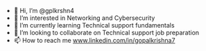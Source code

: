 - 👋 Hi, I’m @gplkrshn4
- 👀 I’m interested in Networking and Cybersecurity
- 🌱 I’m currently learning Technical support fundamentals
- 💞️ I’m looking to collaborate on Technical support job preparation
- 📫 How to reach me www.linkedin.com/in/gopalkrishna7

<!---
gplkrshn4/gplkrshn4 is a ✨ special ✨ repository because its `README.md` (this file) appears on your GitHub profile.
You can click the Preview link to take a look at your changes.
--->
